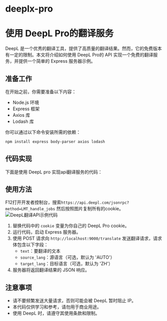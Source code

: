 # deeplx-pro

# 使用 DeepL Pro的翻译服务

DeepL 是一个优秀的翻译工具，提供了高质量的翻译结果。然而，它的免费版本有一定的限制。本文将介绍如何使用 DeepL Pro的 API 实现一个免费的翻译服务，并提供一个简单的 Express 服务器示例。

## 准备工作

在开始之前，你需要准备以下内容：

- Node.js 环境
- Express 框架
- Axios 库
- Lodash 库

你可以通过以下命令安装所需的依赖：

```bash
npm install express body-parser axios lodash
```

## 代码实现

下面是使用 DeepL pro 实现api翻译服务的代码：



## 使用方法

F12打开开发者控制台，搜索```https://api.deepl.com/jsonrpc?method=LMT_handle_jobs``` 然后按照图片复制所有的cookie。
![DeepL翻译API示例代码](https://jsd.cdn.zzko.cn/gh/xiaozhou26/tuph@main/images/2024-03-06%20221503.png)


1. 替换代码中的 `cookie` 变量为你自己的 DeepL Pro cookie。
2. 运行代码，启动 Express 服务器。
3. 使用 POST 请求向 `http://localhost:9000/translate` 发送翻译请求，请求体包含以下字段：
   - `text`：要翻译的文本
   - `source_lang`：源语言（可选，默认为 'AUTO'）
   - `target_lang`：目标语言（可选，默认为 'ZH'）
4. 服务器将返回翻译结果的 JSON 响应。

## 注意事项

- 请不要频繁发送大量请求，否则可能会被 DeepL 暂时阻止 IP。
- 本代码仅供学习和参考，请勿用于商业用途。
- 使用 DeepL 时，请遵守其使用条款和限制。
